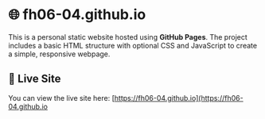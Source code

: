 # 🌐 fh06-04.github.io

This is a personal static website hosted using **GitHub Pages**. The project includes a basic HTML structure with optional CSS and JavaScript to create a simple, responsive webpage.

## 🚀 Live Site

You can view the live site here: [https://fh06-04.github.io](https://fh06-04.github.io


